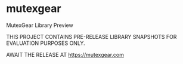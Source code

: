 # mutexgear
MutexGear Library Preview

THIS PROJECT CONTAINS PRE-RELEASE LIBRARY SNAPSHOTS FOR EVALUATION PURPOSES ONLY.

AWAIT THE RELEASE AT https://mutexgear.com
